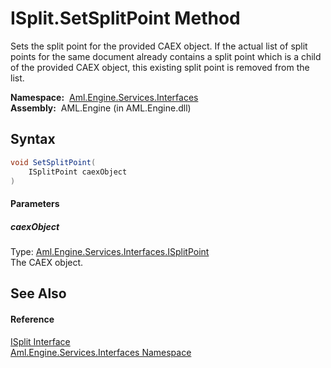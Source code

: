 ISplit.SetSplitPoint Method
===========================
Sets the split point for the provided CAEX object. If the actual list of split points for the same document already contains a split point which is a child of the provided CAEX object, this existing split point is removed from the list.

  **Namespace:**  [Aml.Engine.Services.Interfaces][1]  
  **Assembly:**  AML.Engine (in AML.Engine.dll)

Syntax
------

```csharp
void SetSplitPoint(
	ISplitPoint caexObject
)
```

#### Parameters

##### *caexObject*
Type: [Aml.Engine.Services.Interfaces.ISplitPoint][2]  
The CAEX object.


See Also
--------

#### Reference
[ISplit Interface][3]  
[Aml.Engine.Services.Interfaces Namespace][1]  

[1]: ../README.md
[2]: ../ISplitPoint/README.md
[3]: README.md
[4]: https://www.automationml.org
[5]: ../../icons/logoShade.png